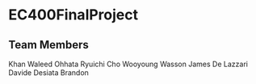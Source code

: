 # EC400FinalProject

## Team Members
Khan Waleed
Ohhata Ryuichi
Cho Wooyoung
Wasson James
De Lazzari Davide
Desiata Brandon